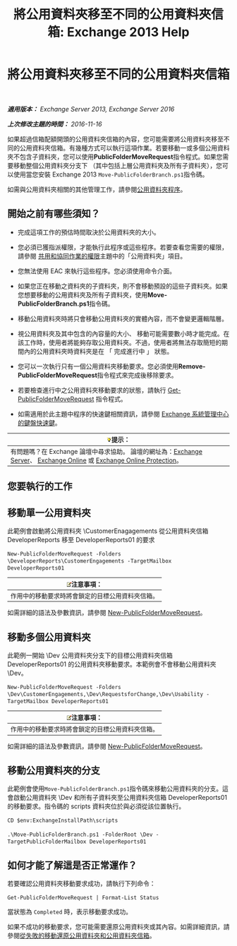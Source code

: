 ﻿---
title: '將公用資料夾移至不同的公用資料夾信箱: Exchange 2013 Help'
TOCTitle: 將公用資料夾移至不同的公用資料夾信箱
ms:assetid: b8744934-a3cb-443e-acce-a9a6ca5d88f6
ms:mtpsurl: https://technet.microsoft.com/zh-tw/library/JJ906435(v=EXCHG.150)
ms:contentKeyID: 51409208
ms.date: 05/21/2018
mtps_version: v=EXCHG.150
ms.translationtype: MT
---

# 將公用資料夾移至不同的公用資料夾信箱

 

_**適用版本：** Exchange Server 2013, Exchange Server 2016_

_**上次修改主題的時間：** 2016-11-16_

如果超過信箱配額開頭的公用資料夾信箱的內容，您可能需要將公用資料夾移至不同的公用資料夾信箱。有幾種方式可以執行這項作業。若要移動一或多個公用資料夾不包含子資料夾，您可以使用**PublicFolderMoveRequest**指令程式。如果您需要移動整個公用資料夾分支下 （其中包括上層公用資料夾及所有子資料夾），您可以使用當您安裝 Exchange 2013 `Move-PublicFolderBranch.ps1`指令碼。

如需與公用資料夾相關的其他管理工作，請參閱[公用資料夾程序](public-folder-procedures-exchange-2013-help.md)。

## 開始之前有哪些須知？

  - 完成這項工作的預估時間取決於公用資料夾的大小。

  - 您必須已獲指派權限，才能執行此程序或這些程序。若要查看您需要的權限，請參閱 [共用和協同作業的權限](sharing-and-collaboration-permissions-exchange-2013-help.md)主題中的「公用資料夾」項目。

  - 您無法使用 EAC 來執行這些程序。您必須使用命令介面。

  - 如果您正在移動之資料夾的子資料夾，則不會移動預設的這些子資料夾。如果您想要移動的公用資料夾及所有子資料夾，使用**Move-PublicFolderBranch.ps1**指令碼。

  - 移動公用資料夾時將只會移動公用資料夾的實體內容，而不會變更邏輯階層。

  - 視公用資料夾及其中包含的內容量的大小、 移動可能需要數小時才能完成。在該工作時，使用者將能夠存取公用資料夾。不過，使用者將無法存取簡短的期間內的公用資料夾時資料夾是在 「 完成進行中 」 狀態。

  - 您可以一次執行只有一個公用資料夾移動要求。您必須使用**Remove-PublicFolderMoveRequest**指令程式來完成後移除要求。

  - 若要檢查進行中之公用資料夾移動要求的狀態，請執行 [Get-PublicFolderMoveRequest](https://technet.microsoft.com/zh-tw/library/jj878076\(v=exchg.150\)) 指令程式。

  - 如需適用於此主題中程序的快速鍵相關資訊，請參閱 [Exchange 系統管理中心的鍵盤快速鍵](keyboard-shortcuts-in-the-exchange-admin-center-exchange-online-protection-help.md)。

<table>
<thead>
<tr class="header">
<th><img src="images/Bb124558.tip(EXCHG.150).gif" title="提示" alt="提示" />提示：</th>
</tr>
</thead>
<tbody>
<tr class="odd">
<td>有問題嗎？在 Exchange 論壇中尋求協助。 論壇的網址為：<a href="https://go.microsoft.com/fwlink/p/?linkid=60612">Exchange Server</a>、 <a href="https://go.microsoft.com/fwlink/p/?linkid=267542">Exchange Online</a> 或 <a href="https://go.microsoft.com/fwlink/p/?linkid=285351">Exchange Online Protection</a>。</td>
</tr>
</tbody>
</table>


## 您要執行的工作

## 移動單一公用資料夾

此範例會啟動將公用資料夾 \\CustomerEnagagements 從公用資料夾信箱 DeveloperReports 移至 DeveloperReports01 的要求

    New-PublicFolderMoveRequest -Folders \DeveloperReports\CustomerEngagements -TargetMailbox DeveloperReports01

<table>
<thead>
<tr class="header">
<th><img src="images/Bb124558.note(EXCHG.150).gif" title="注意事項" alt="注意事項" />注意事項：</th>
</tr>
</thead>
<tbody>
<tr class="odd">
<td>作用中的移動要求時將會鎖定的目標公用資料夾信箱。</td>
</tr>
</tbody>
</table>


如需詳細的語法及參數資訊，請參閱 [New-PublicFolderMoveRequest](https://technet.microsoft.com/zh-tw/library/jj878081\(v=exchg.150\))。

## 移動多個公用資料夾

此範例一開始 \\Dev 公用資料夾分支下的目標公用資料夾信箱 DeveloperReports01 的公用資料夾移動要求。本範例會不會移動公用資料夾 \\Dev。

    New-PublicFolderMoveRequest -Folders \Dev\CustomerEngagements,\Dev\RequestsforChange,\Dev\Usability -TargetMailbox DeveloperReports01

<table>
<thead>
<tr class="header">
<th><img src="images/Bb124558.note(EXCHG.150).gif" title="注意事項" alt="注意事項" />注意事項：</th>
</tr>
</thead>
<tbody>
<tr class="odd">
<td>作用中的移動要求時將會鎖定的目標公用資料夾信箱。</td>
</tr>
</tbody>
</table>


如需詳細的語法及參數資訊，請參閱 [New-PublicFolderMoveRequest](https://technet.microsoft.com/zh-tw/library/jj878081\(v=exchg.150\))。

## 移動公用資料夾的分支

此範例會使用`Move-PublicFolderBranch.ps1`指令碼來移動公用資料夾的分支。這會啟動公用資料夾 \\Dev 和所有子資料夾至公用資料夾信箱 DeveloperReports01 的移動要求。指令碼的 scripts 資料夾位於與必須從該位置執行。

    CD $env:ExchangeInstallPath\scripts
    
    .\Move-PublicFolderBranch.ps1 -FolderRoot \Dev -TargetPublicFolderMailbox DeveloperReports01

## 如何才能了解這是否正常運作？

若要確認公用資料夾移動要求成功，請執行下列命令：

    Get-PublicFolderMoveRequest | Format-List Status

當狀態為 `Completed` 時，表示移動要求成功。

如果不成功的移動要求，您可能需要還原公用資料夾或其內容。如需詳細資訊，請參閱[從失敗的移動還原公用資料夾和公用資料夾信箱](restore-public-folders-and-public-folder-mailboxes-from-failed-moves-exchange-2013-help.md)。

